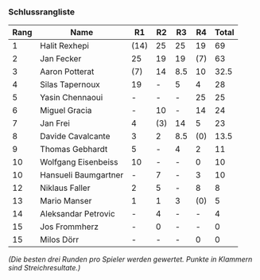 ### Schlussrangliste

| Rang | Name                 | R1   | R2  | R3  | R4  | Total |
|------|----------------------|------|-----|-----|-----|-------|
| 1    | Halit Rexhepi        | (14) | 25  | 25  | 19  | 69    |
| 2    | Jan Fecker           | 25   | 19  | 19  | (7) | 63    |
| 3    | Aaron Potterat       | (7)  | 14  | 8.5 | 10  | 32.5  |
| 4    | Silas Tapernoux      | 19   | -   | 5   | 4   | 28    |
| 5    | Yasin Chennaoui      | -    | -   | -   | 25  | 25    |
| 6    | Miguel Gracia        | -    | 10  | -   | 14  | 24    |
| 7    | Jan Frei             | 4    | (3) | 14  | 5   | 23    |
| 8    | Davide Cavalcante    | 3    | 2   | 8.5 | (0) | 13.5  |
| 9    | Thomas Gebhardt      | 5    | -   | 4   | 2   | 11    |
| 10   | Wolfgang Eisenbeiss  | 10   | -   | -   | 0   | 10    |
| 10   | Hansueli Baumgartner | -    | 7   | -   | 3   | 10    |
| 12   | Niklaus Faller       | 2    | 5   | -   | 8   | 8     |
| 13   | Mario Manser         | 1    | 1   | 3   | (0) | 5     |
| 14   | Aleksandar Petrovic  | -    | 4   | -   | -   | 4     |
| 15   | Jos Frommherz        | -    | 0   | -   | -   | 0     |
| 15   | Milos Dörr           | -    | -   | -   | 0   | 0     |

_(Die besten drei Runden pro Spieler werden gewertet. Punkte in Klammern sind Streichresultate.)_
